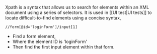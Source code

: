Xpath is a syntax that allows us to search for elements within an XML document using a series of selectors. It is used in [[UI test|UI tests]] to locate difficult-to-find elements using a concise syntax,

```xpath
//form[@id='loginForm']/input[1]
```

- Find a form element, 
- Where the element ID is 'loginForm'
- Then find the first input element within that form.
